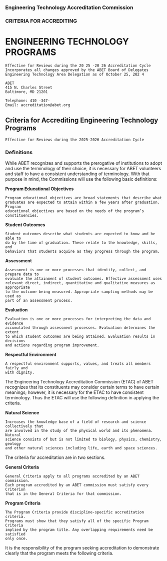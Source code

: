 ### Engineering Technology Accreditation Commission

### CRITERIA FOR ACCREDITING

# ENGINEERING TECHNOLOGY PROGRAMS

```
Effective for Reviews during the 20 25 -20 26 Accreditation Cycle
Incorporates all changes approved by the ABET Board of Delegates
Engineering Technology Area Delegation as of October 25, 202 4
```
```
ABET
415 N. Charles Street
Baltimore, MD 21201
```
```
Telephone: 410 -347-
Email: accreditation@abet.org
```

## Criteria for Accrediting Engineering Technology Programs

```
Effective for Reviews during the 2025-2026 Accreditation Cycle
```
### Definitions

While ABET recognizes and supports the prerogative of institutions to adopt and use
the terminology of their choice, it is necessary for ABET volunteers and staff to have a
consistent understanding of terminology. With that purpose in mind, the Commissions
will use the following basic definitions:

**Program Educational Objectives**

```
Program educational objectives are broad statements that describe what
graduates are expected to attain within a few years after graduation. Program
educational objectives are based on the needs of the program’s constituencies.
```
**Student Outcomes**

```
Student outcomes describe what students are expected to know and be able to
do by the time of graduation. These relate to the knowledge, skills, and
behaviors that students acquire as they progress through the program.
```
**Assessment**

```
Assessment is one or more processes that identify, collect, and prepare data to
evaluate the attainment of student outcomes. Effective assessment uses
relevant direct, indirect, quantitative and qualitative measures as appropriate
to the outcome being measured. Appropriate sampling methods may be used as
part of an assessment process.
```
**Evaluation**

```
Evaluation is one or more processes for interpreting the data and evidence
accumulated through assessment processes. Evaluation determines the extent
to which student outcomes are being attained. Evaluation results in decisions
and actions regarding program improvement.
```
**Respectful Environment**

```
A respectful environment supports, values, and treats all members fairly and
with dignity.
```

The Engineering Technology Accreditation Commission (ETAC) of ABET recognizes that
its constituents may consider certain terms to have certain meanings; however, it is
necessary for the ETAC to have consistent terminology. Thus the ETAC will use the
following definition in applying the criteria.

**Natural Science**

```
Increases the knowledge base of a field of research and science collectively that
are involved in the study of the physical world and its phenomena. Natural
science consists of but is not limited to biology, physics, chemistry, geology
and other natural sciences including life, earth and space sciences.
```
The criteria for accreditation are in two sections.

**General Criteria**

```
General Criteria apply to all programs accredited by an ABET commission.
Each program accredited by an ABET commission must satisfy every Criterion
that is in the General Criteria for that commission.
```
**Program Criteria**

```
The Program Criteria provide discipline-specific accreditation criteria.
Programs must show that they satisfy all of the specific Program Criteria
implied by the program title. Any overlapping requirements need be satisfied
only once.
```
It is the responsibility of the program seeking accreditation to demonstrate clearly that
the program meets the following criteria.